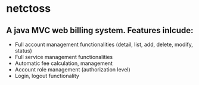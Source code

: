 # netctoss

## A java MVC web billing system.  Features inlcude:
* Full account management functionalities (detail, list, add, delete, modify, status)
* Full service management functionalities
* Automatic fee calculation, management
* Account role management (authorization level)
* Login, logout functionality 
